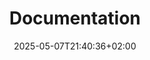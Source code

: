 ---
weight: 10
title: "Documentation"
description: "Explore our guides and examples for deploying Atomic Cloud."
icon: "menu_book"
date: "2025-05-07T21:40:36+02:00"
lastmod: "2025-05-07T21:40:36+02:00"
draft: false
---